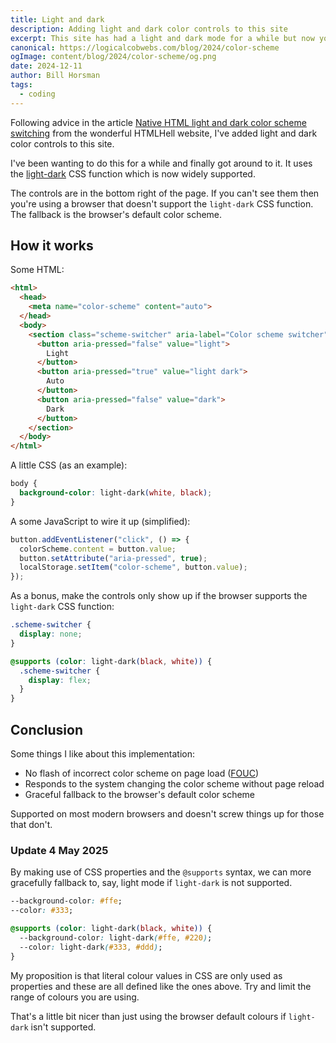 ```yaml
---
title: Light and dark
description: Adding light and dark color controls to this site
excerpt: This site has had a light and dark mode for a while but now you can toggle it on the site.
canonical: https://logicalcobwebs.com/blog/2024/color-scheme
ogImage: content/blog/2024/color-scheme/og.png
date: 2024-12-11
author: Bill Horsman
tags:
  - coding
---
```


Following advice in the article [Native HTML light and dark color scheme switching](https://htmhell.dev/adventcalendar/2024/9/) from the wonderful HTMLHell website, I've added light and dark color controls to this site.

I've been wanting to do this for a while and finally got around to it. It uses the [light-dark](https://developer.mozilla.org/en-US/docs/Web/CSS/color_value/light-dark) CSS function which is now widely supported. 

The controls are in the bottom right of the page. If you can't see them then you're using a browser that doesn't support the `light-dark` CSS function. The fallback is the browser's default color scheme.

## How it works

Some HTML:

```html
<html>
  <head>
    <meta name="color-scheme" content="auto">
  </head>
  <body>
    <section class="scheme-switcher" aria-label="Color scheme switcher">
      <button aria-pressed="false" value="light">
        Light
      </button>
      <button aria-pressed="true" value="light dark">
        Auto
      </button>
      <button aria-pressed="false" value="dark">
        Dark
      </button>
    </section>			
  </body>
</html>
```

A little CSS (as an example):

```css
body {
  background-color: light-dark(white, black);
}
```

A some JavaScript to wire it up (simplified):

```js
button.addEventListener("click", () => {
  colorScheme.content = button.value;
  button.setAttribute("aria-pressed", true);
  localStorage.setItem("color-scheme", button.value);
});
```

As a bonus, make the controls only show up if the browser supports the `light-dark` CSS function:

```css
.scheme-switcher {
  display: none;
}

@supports (color: light-dark(black, white)) {
  .scheme-switcher {
    display: flex;
  }
}
```

## Conclusion

Some things I like about this implementation:

- No flash of incorrect color scheme on page load ([FOUC](https://en.wikipedia.org/wiki/Flash_of_unstyled_content))
- Responds to the system changing the color scheme without page reload
- Graceful fallback to the browser's default color scheme

Supported on most modern browsers and doesn't screw things up for those that don't.

### Update 4 May 2025

By making use of CSS properties and the `@supports` syntax, we can more gracefully fallback to, say, light mode if `light-dark` is not supported.

```css
--background-color: #ffe;
--color: #333;

@supports (color: light-dark(black, white)) {
  --background-color: light-dark(#ffe, #220);
  --color: light-dark(#333, #ddd);
}
```

My proposition is that literal colour values in CSS are only used as properties and these are all defined like the ones above. Try and limit the range of colours you are using. 

That's a little bit nicer than just using the browser default colours if `light-dark` isn't supported.
